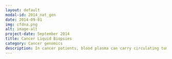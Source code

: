 ```yaml
---
layout: default
modal-id: 2014_nat_gen
date: 2014-09-01
img: cfdna.png
alt: image-alt
project-date: September 2014
title: Cancer Liquid Biopsies
category: Cancer genomics
description: In cancer patients, blood plasma can carry circulating tumor DNA (ctDNA) fragments originating from tumor cells, offering non-invasive access to somatic genetic alterations in tumors. The ctDNA profile of a cancer patient is clinically informative in at least two major ways. Firstly, the profile can provide information about specific actionable mutations that can guide therapy. Secondly, the profile can be used to infer tumor growth dynamics by estimating the amount of ctDNA in the blood. This latter information offers a promising non-invasive approach to track disease progression during clinical trials or therapy, offering a real-time tool to adjust therapy. In our lab, we are developing machine-learning based approaches to detect and quantify ctDNA in blood samples (<a class='txt' href='https://clincancerres.aacrjournals.org/content/26/12_supplement_1/44.abstract'>Guo et al. 2019</a>, Zhu et al. 2020). Secondly, we are using ctDNA profiles to study mechanisms of treatment resistance to chemotherapy and targeted therapy. We are also co-investigators in the new cancer liquid biopsy consortium in Singapore, CaLiBRe.
---
```

